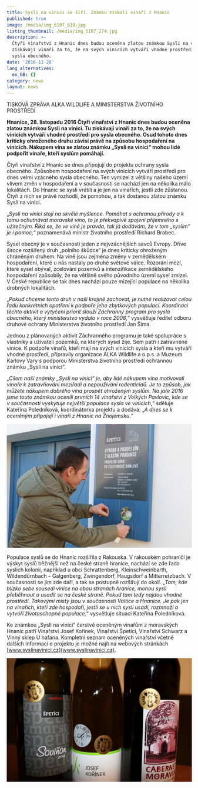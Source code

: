 ```yaml
---
title: Sysli na vinici se šíří. Známku získali vinaři z Hnanic
published: true
image: /media/img_6107_610.jpg
listing_thumbnail: /media/img_6107_274.jpg
description: >-
  Čtyři vinařství z Hnanic dnes budou oceněna zlatou známkou Sysli na vinici. Tu
  získávají vinaři za to, že na svých vinicích vytváří vhodné prostředí pro
  sysla obecného. 
date: '2016-11-28'
lang_alternatives:
  en_GB: {}
category: news
layout: news
---
```

TISKOVÁ ZPRÁVA ALKA WILDLIFE A MINISTERSTVA ŽIVOTNÍHO PROSTŘEDÍ

**Hnanice, 28. listopadu 2016 Čtyři vinařství z Hnanic dnes budou oceněna zlatou známkou Sysli na vinici. Tu získávají vinaři za to, že na svých vinicích vytváří vhodné prostředí pro sysla obecného. Osud tohoto dnes kriticky ohroženého druhu závisí právě na způsobu hospodaření na vinicích. Nákupem vína se zlatou známku „Sysli na vinici“ mohou lidé podpořit vinaře, kteří syslům pomáhají.**

Čtyři vinařství z Hnanic se dnes připojují do projektu ochrany sysla obecného. Způsobem hospodaření na svých vinicích vytváří prostředí pro dnes velmi vzácného sysla obecného. Ten vymizel z většiny našeho území vlivem změn v hospodaření a v současnosti se nachází jen na několika málo lokalitách. Do Hnanic se sysli vrátili a je jen na vinařích, jestli zde zůstanou. Čtyři z nich se právě rozhodli, že pomohou, a tak dostanou zlatou známku Sysli na vinici.

„_Sysli na vinici stojí na skvělé myšlence. Pomáhat s ochranou přírody a k tomu ochutnávat moravské víno, to je překvapivé spojení příjemného s užitečným. Říká se, že ve víně je pravda, tak já dodávám, že v tom „syslím“ je i pomoc,_“ poznamenává ministr životního prostředí Richard Brabec.

Sysel obecný je v současnosti jeden z nejvzácnějších savců Evropy. Dříve široce rozšířený druh „polního škůdce“ je dnes kriticky ohroženým chráněným druhem. Na vině jsou zejména změny v zemědělském hospodaření, které u nás nastaly po druhé světové válce. Rozorání mezí, které sysel obýval, zcelování pozemků a intenzifikace zemědělského hospodaření způsobily, že na většině svého původního území sysel zmizel. V České republice se tak dnes nachází pouze mizející populace na několika drobných lokalitách. 

„_Pokud chceme tento druh v naší krajině zachovat, je nutné realizovat celou řadu konkrétních opatření k podpoře jeho zbytkových populací. Koordinaci těchto aktivit a vytyčení priorit slouží Záchranný program pro sysla obecného, který ministerstvo vydalo v roce 2008_,“ vysvětluje ředitel odboru druhové ochrany Ministerstva životního prostředí Jan Šíma. 

Jednou z plánovaných aktivit Záchranného programu je také spolupráce s vlastníky a uživateli pozemků, na kterých sysel žije. Sem patří i zatravněné vinice. K podpoře vinařů, kteří mají na svých vinicích sysla a kteří mu vytváří vhodné prostředí, připravily organizace ALKA Wildlife a o.p.s. a Muzeum Karlovy Vary s podporou Ministerstva životního prostředí ochrannou známku „Sysli na vinici“. 

„_Cílem naší známky „Sysli na vinici“ je, aby lidé nákupem vína motivovali vinaře k zatravňování meziřadí a nepoužívání rodenticidů. Je to způsob, jak můžete nákupem dobrého vína prospět ohroženým syslům. Na jaře 2016 jsme touto známkou ocenili prvních 14 vinařství z Velkých Pavlovic, kde se v současnosti vyskytuje největší populace sysla ve vinicích_,“ sděluje Kateřina Poledníková, koordinátorka projektu a dodává: „_A dnes se k oceněným připojují i vinaři z Hnanic na Znojemsku_.“

![Vinař lepí samolepku o známce na své dveře](/media/img_6105_610.jpg "Lepení samolepky se známkou")

Populace syslů se do Hnanic rozšířila z Rakouska. V rakouském pohraničí je výskyt syslů běžnější než na české straně hranice, nachází se zde řada syslích kolonií, například u obcí Schrattenberg, Kleinschweinbarth, Wildendürnbach – Galgenberg, Zwingendorf, Haugsdorf a Mitterretzbach. V současnosti se jim zde daří, a tak se postupně rozšiřují do okolí. „_Tam, kde blízko sebe sousedí vinice na obou stranách hranice, mohou sysli přeběhnout a usadit se na české straně. Pokud tam tedy najdou vhodné prostředí. Takovými místy jsou v současnosti Valtice a Hnanice. Je pak jen na vinařích, kteří zde hospodaří, jestli se u nich sysli usadí, rozmnoží a vytvoří životaschopné populace,_“ vysvětluje situaci Kateřina Poledníková. 

Ke známkou „Sysli na vinici“ čerstvě oceněným vinařům z moravských Hnanic patří Vinařství Josef Kořínek, Vinařství Špetíci, Vinařství Schwarz a Vinný sklep U hafana. Kompletní seznam oceněných vinařství včetně dalších informací o projektu je možné najít na webových stránkách [www.syslinavinici.cz](www.syslinavinici.cz).

![Vína se známkou Sysli na vinici](/media/img_6110_610.jpg "Vína se známkou Sysli na vinici")

